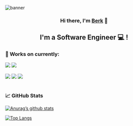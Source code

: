 ![banner](https://user-images.githubusercontent.com/23173536/196979052-77cf1aac-372d-44e8-9be1-56e835bc7f76.png)

<h3 align="center">
Hi there, I'm <a href="https://berk.babadogan.net" target="_blank" rel="noreferrer">Berk</a> 👋
</h3>
<h2 align="center">
I'm a Software Engineer 💻 !
</h2> 

### 💼 Works on currently:

![](https://img.shields.io/badge/Framework-Flutter-informational?style=flat&logo=flutter&color=61DAFB)
![](https://img.shields.io/badge/Framework-.NET-informational?style=flat&logo=.Net&color=764ABC)
<br>
<br>
![](https://img.shields.io/badge/Code-Swift-informational?style=flat&logo=Swift&color=FF9500)
![](https://img.shields.io/badge/Code-Csharp-informational?style=flat&logo=Csharp&color=5F9EA0)
![](https://img.shields.io/badge/Code-Dart-informational?style=flat&logo=Dart&color=006B3C)
<br>
<br>
![]()
<br>
### 📈 GitHub Stats 

[![Anurag’s github stats](https://github-readme-stats.vercel.app/api?username=berkbb)](https://github.com/berkbb)

[![Top Langs](https://github-readme-stats.vercel.app/api/top-langs/?username=berkbb&layout=compact)](https://github.com/berkbb)


